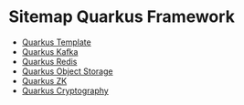 # Sitemap Quarkus Framework
<ul>
<li><a href="https://github.com/qorri-di/Java-Quarkus/tree/master/quarkus-template">Quarkus Template</a></li>
<li><a href="https://github.com/qorri-di/Java-Quarkus/tree/master/quarkus-kafka">Quarkus Kafka</a></li>
<li><a href="https://github.com/qorri-di/Java-Quarkus/tree/master/quarkus-redis">Quarkus Redis</a></li>
<li><a href="https://github.com/qorri-di/Java-Quarkus/tree/master/quarkus-object-storage">Quarkus Object Storage</a></li>
<li><a href="https://github.com/qorri-di/Java-Quarkus/tree/master/quarkus-zk">Quarkus ZK</a></li>
<li><a href="https://github.com/qorri-di/Java-Quarkus/tree/master/quarkus-cryptography">Quarkus Cryptography</a></li>
</ul>
